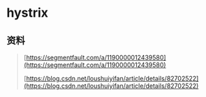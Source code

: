 # hystrix

## 资料

> [https://segmentfault.com/a/1190000012439580](https://segmentfault.com/a/1190000012439580)
>
> [https://blog.csdn.net/loushuiyifan/article/details/82702522](https://blog.csdn.net/loushuiyifan/article/details/82702522)




